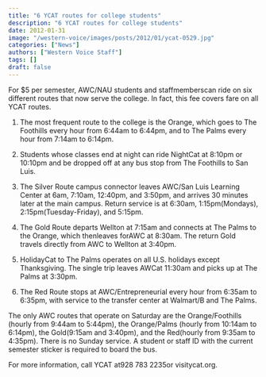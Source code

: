 ```yaml
---
title: "6 YCAT routes for college students"
description: "6 YCAT routes for college students"
date: 2012-01-31
image: "/western-voice/images/posts/2012/01/ycat-0529.jpg"
categories: ["News"]
authors: ["Western Voice Staff"]
tags: []
draft: false
---
```

For $5 per semester, AWC/NAU students and staffmemberscan ride on six different routes that now serve the college. In fact, this fee covers fare on all YCAT routes.

1) The most frequent route to the college is the Orange, which goes to The Foothills every hour from 6:44am to 6:44pm, and to The Palms every hour from 7:14am to 6:14pm.

2) Students whose classes end at night can ride NightCat at 8:10pm or 10:10pm and be dropped off at any bus stop from The Foothills to San Luis.

3) The Silver Route campus connector leaves AWC/San Luis Learning Center at 6am, 7:10am, 12:40pm, and 3:50pm, and arrives 30 minutes later at the main campus. Return service is at 6:30am, 1:15pm(Mondays), 2:15pm(Tuesday-Friday), and 5:15pm.

4) The Gold Route departs Wellton at 7:15am and connects at The Palms to the Orange, which thenleaves forAWC at 8:30am. The return Gold travels directly from AWC to Wellton at 3:40pm.

5) HolidayCat to The Palms operates on all U.S. holidays except Thanksgiving. The single trip leaves AWCat 11:30am and picks up at The Palms at 3:30pm.

6) The Red Route stops at AWC/Entrepreneurial every hour from 6:35am to 6:35pm, with service to the transfer center at Walmart/B and The Palms.

The only AWC routes that operate on Saturday are the Orange/Foothills (hourly from 9:44am to 5:44pm), the Orange/Palms (hourly from 10:14am to 6:14pm), the Gold(9:15am and 3:40pm), and the Red(hourly from 9:35am to 4:35pm). There is no Sunday service. A student or staff ID with the current semester sticker is required to board the bus.

For more information, call YCAT at928 783 2235or visitycat.org.